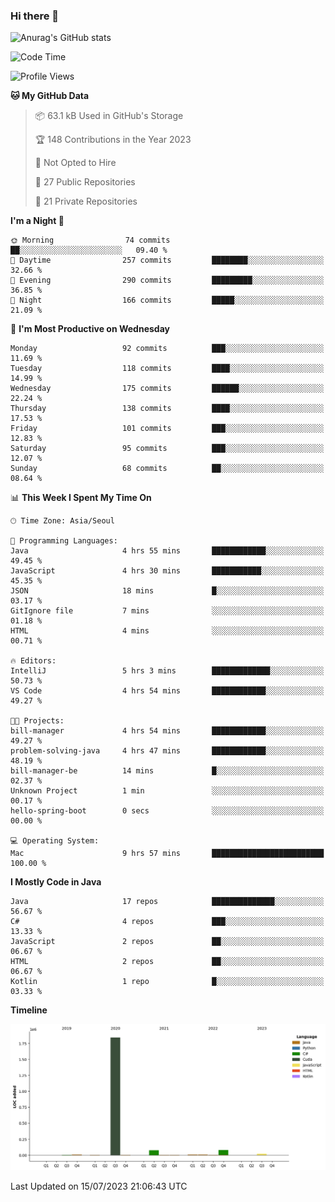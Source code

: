 ### Hi there 👋

![Anurag's GitHub stats](https://github-readme-stats.vercel.app/api?username=pllap&show_icons=true&theme=github_dark)

<!--START_SECTION:waka-->
![Code Time](http://img.shields.io/badge/Code%20Time-107%20hrs%2039%20mins-blue)

![Profile Views](http://img.shields.io/badge/Profile%20Views-1-blue)

**🐱 My GitHub Data** 

> 📦 63.1 kB Used in GitHub's Storage 
 > 
> 🏆 148 Contributions in the Year 2023
 > 
> 🚫 Not Opted to Hire
 > 
> 📜 27 Public Repositories 
 > 
> 🔑 21 Private Repositories 
 > 
**I'm a Night 🦉** 

```text
🌞 Morning                74 commits          ██░░░░░░░░░░░░░░░░░░░░░░░   09.40 % 
🌆 Daytime                257 commits         ████████░░░░░░░░░░░░░░░░░   32.66 % 
🌃 Evening                290 commits         █████████░░░░░░░░░░░░░░░░   36.85 % 
🌙 Night                  166 commits         █████░░░░░░░░░░░░░░░░░░░░   21.09 % 
```
📅 **I'm Most Productive on Wednesday** 

```text
Monday                   92 commits          ███░░░░░░░░░░░░░░░░░░░░░░   11.69 % 
Tuesday                  118 commits         ████░░░░░░░░░░░░░░░░░░░░░   14.99 % 
Wednesday                175 commits         ██████░░░░░░░░░░░░░░░░░░░   22.24 % 
Thursday                 138 commits         ████░░░░░░░░░░░░░░░░░░░░░   17.53 % 
Friday                   101 commits         ███░░░░░░░░░░░░░░░░░░░░░░   12.83 % 
Saturday                 95 commits          ███░░░░░░░░░░░░░░░░░░░░░░   12.07 % 
Sunday                   68 commits          ██░░░░░░░░░░░░░░░░░░░░░░░   08.64 % 
```


📊 **This Week I Spent My Time On** 

```text
🕑︎ Time Zone: Asia/Seoul

💬 Programming Languages: 
Java                     4 hrs 55 mins       ████████████░░░░░░░░░░░░░   49.45 % 
JavaScript               4 hrs 30 mins       ███████████░░░░░░░░░░░░░░   45.35 % 
JSON                     18 mins             █░░░░░░░░░░░░░░░░░░░░░░░░   03.17 % 
GitIgnore file           7 mins              ░░░░░░░░░░░░░░░░░░░░░░░░░   01.18 % 
HTML                     4 mins              ░░░░░░░░░░░░░░░░░░░░░░░░░   00.71 % 

🔥 Editors: 
IntelliJ                 5 hrs 3 mins        █████████████░░░░░░░░░░░░   50.73 % 
VS Code                  4 hrs 54 mins       ████████████░░░░░░░░░░░░░   49.27 % 

🐱‍💻 Projects: 
bill-manager             4 hrs 54 mins       ████████████░░░░░░░░░░░░░   49.27 % 
problem-solving-java     4 hrs 47 mins       ████████████░░░░░░░░░░░░░   48.19 % 
bill-manager-be          14 mins             █░░░░░░░░░░░░░░░░░░░░░░░░   02.37 % 
Unknown Project          1 min               ░░░░░░░░░░░░░░░░░░░░░░░░░   00.17 % 
hello-spring-boot        0 secs              ░░░░░░░░░░░░░░░░░░░░░░░░░   00.00 % 

💻 Operating System: 
Mac                      9 hrs 57 mins       █████████████████████████   100.00 % 
```

**I Mostly Code in Java** 

```text
Java                     17 repos            ██████████████░░░░░░░░░░░   56.67 % 
C#                       4 repos             ███░░░░░░░░░░░░░░░░░░░░░░   13.33 % 
JavaScript               2 repos             ██░░░░░░░░░░░░░░░░░░░░░░░   06.67 % 
HTML                     2 repos             ██░░░░░░░░░░░░░░░░░░░░░░░   06.67 % 
Kotlin                   1 repo              █░░░░░░░░░░░░░░░░░░░░░░░░   03.33 % 
```



**Timeline**

![Lines of Code chart](https://raw.githubusercontent.com/pllap/pllap/main/assets/bar_graph.png)


 Last Updated on 15/07/2023 21:06:43 UTC
<!--END_SECTION:waka-->


<!--
**pllap/pllap** is a ✨ _special_ ✨ repository because its `README.md` (this file) appears on your GitHub profile.

Here are some ideas to get you started:

- 🔭 I’m currently working on ...
- 🌱 I’m currently learning ...
- 👯 I’m looking to collaborate on ...
- 🤔 I’m looking for help with ...
- 💬 Ask me about ...
- 📫 How to reach me: ...
- 😄 Pronouns: ...
- ⚡ Fun fact: ...
-->
